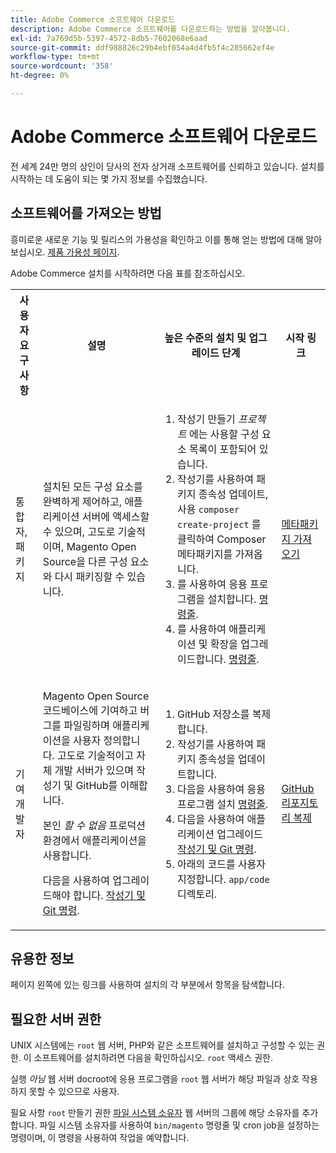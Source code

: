 ```yaml
---
title: Adobe Commerce 소프트웨어 다운로드
description: Adobe Commerce 소프트웨어를 다운로드하는 방법을 알아봅니다.
exl-id: 7a769d5b-5397-4572-8db5-7602068e6aad
source-git-commit: ddf988826c29b4ebf054a4d4fb5f4c285662ef4e
workflow-type: tm+mt
source-wordcount: '358'
ht-degree: 0%

---
```


# Adobe Commerce 소프트웨어 다운로드

전 세계 24만 명의 상인이 당사의 전자 상거래 소프트웨어를 신뢰하고 있습니다. 설치를 시작하는 데 도움이 되는 몇 가지 정보를 수집했습니다.

## 소프트웨어를 가져오는 방법

흥미로운 새로운 기능 및 릴리스의 가용성을 확인하고 이를 통해 얻는 방법에 대해 알아보십시오. [제품 가용성 페이지](https://devdocs.magento.com/release/availability.html).

Adobe Commerce 설치를 시작하려면 다음 표를 참조하십시오.

<table>
    <tbody>
        <tr>
            <th>사용자 요구 사항</th>
            <th>설명</th>
            <th>높은 수준의 설치 및 업그레이드 단계</th>
            <th>시작 링크</th>
        </tr>
    <tr>
        <td><p>통합자, 패키지</p></td>
        <td><p>설치된 모든 구성 요소를 완벽하게 제어하고, 애플리케이션 서버에 액세스할 수 있으며, 고도로 기술적이며, Magento Open Source을 다른 구성 요소와 다시 패키징할 수 있습니다.</p>
        </td>
        <td><ol><li>작성기 만들기 <em>프로젝트</em> 에는 사용할 구성 요소 목록이 포함되어 있습니다.</li>
            <li>작성기를 사용하여 패키지 종속성 업데이트, 사용 <code>composer create-project</code> 를 클릭하여 Composer 메타패키지를 가져옵니다.</li>
            <li>를 사용하여 응용 프로그램을 설치합니다. <a href="../advanced.md">명령줄</a>.</li>
        <li>를 사용하여 애플리케이션 및 확장을 업그레이드합니다.  <a href="../../upgrade/implementation/perform-upgrade.md">명령줄</a>.</li></ol></td>
        <td><p><a href="../composer.md">메타패키지 가져오기</a></p></td>
    </tr>
    <tr>
        <td><p>기여 개발자</p></td>
        <td><p>Magento Open Source 코드베이스에 기여하고 버그를 파일링하며 애플리케이션을 사용자 정의합니다. 고도로 기술적이고 자체 개발 서버가 있으며 작성기 및 GitHub를 이해합니다.</p>
            <p>본인 <em>할 수 없음</em> 프로덕션 환경에서 애플리케이션을 사용합니다.</p>
      <p>다음을 사용하여 업그레이드해야 합니다. <a href="../../upgrade/developer/git-installs.md">작성기 및 Git 명령</a>.</p></td>
        <td><ol><li>GitHub 저장소를 복제합니다.</li>
            <li>작성기를 사용하여 패키지 종속성을 업데이트합니다.</li>
            <li>다음을 사용하여 응용 프로그램 설치 <a href="../advanced.md">명령줄</a>.</li>
            <li>다음을 사용하여 애플리케이션 업그레이드 <a href="../../upgrade/developer/git-installs.md">작성기 및 Git 명령</a>.</li>
            <li>아래의 코드를 사용자 지정합니다. <code>app/code</code> 디렉토리.</li></ol></td>
        <td><p><a href="https://developer.adobe.com/commerce/contributor/guides/install/clone-repository/">GitHub 리포지토리 복제</a></p></td>
    </tr>
    </tbody>
</table>

## 유용한 정보

페이지 왼쪽에 있는 링크를 사용하여 설치의 각 부분에서 항목을 탐색합니다.

## 필요한 서버 권한

UNIX 시스템에는 `root` 웹 서버, PHP와 같은 소프트웨어를 설치하고 구성할 수 있는 권한. 이 소프트웨어를 설치하려면 다음을 확인하십시오. `root` 액세스 권한.

실행 *아님* 웹 서버 docroot에 응용 프로그램을 `root` 웹 서버가 해당 파일과 상호 작용하지 못할 수 있으므로 사용자.

필요 사항 `root` 만들기 권한 [파일 시스템 소유자](file-system/overview.md) 웹 서버의 그룹에 해당 소유자를 추가합니다. 파일 시스템 소유자를 사용하여 `bin/magento` 명령줄 및 cron job을 설정하는 명령이며, 이 명령을 사용하여 작업을 예약합니다.
